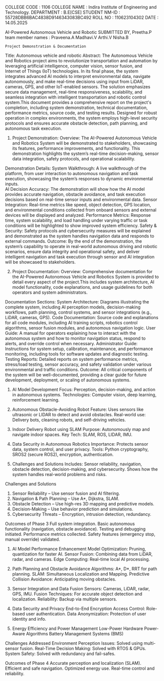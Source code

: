 COLLEGE CODE : 1106
COLLEGE NAME : Indira Institute of Engineering and Technology.
DEPARTMENT : B.E[CSE]
STUDENT NM-ID : 55728DBB6BAC4838D9146343083BC492
ROLL NO : 110623104302
DATE : 14.05.2025

AI-Powered Autonomous Vehicle and Robotic
SUBMITTED BY,
Preetha.P
team member names :
       Praveena.A
       Madhavi.V
       Arthi.V
       Nisha.B

    Project Demonstration & Documentation
Title: Autonomous vehicle and robotic
Abstract:
                       The Autonomous Vehicle and Robotics project aims to revolutionize transportation and automation by leveraging artificial intelligence, computer vision, sensor fusion, and Internet of Things (IoT) technologies. In its final phase, the system integrates advanced AI models to interpret environmental data, navigate autonomously, and make real-time decisions using input from LiDAR, cameras, GPS, and other IoT-enabled sensors. The solution emphasizes secure data management, real-time responsiveness, scalability, and seamless integration with intelligent transportation and robotic control system.This document provides a comprehensive report on the project's completion, including system demonstration, technical documentation, performance metrics, source code, and testing results. Designed for robust operation in complex environments, the system employs high-level security protocols and ensures accurate obstacle detection, path planning, and autonomous task execution. 

1. Project Demonstration:
Overview:
                The AI-Powered Autonomous Vehicle and Robotics System will be demonstrated to stakeholders, showcasing its features, performance improvements, and functionality. This demonstration highlights the system’s real-time decision-making, sensor data integration, safety protocols, and operational scalability.

Demonstration Details:
System Walkthrough: A live walkthrough of the platform,
from user interaction to autonomous navigation and task execution,
showcasing the system’s responses to dynamic environmental inputs.              
AI Decision Accuracy: The demonstration will show how the AI
model provides accurate navigation, obstacle avoidance, and task execution
decisions based on real-time sensor inputs and environmental data.
Sensor Integration: Real-time metrics like speed, object
detection, GPS location, and environmental conditions collected from onboard
sensors and external devices will be displayed and analyzed.
Performance Metrics: Response time, system scalability, and load
handling under varying traffic or task conditions will be highlighted to show
improved system efficiency.
Safety & Security: Safety protocols and cybersecurity measures
will be explained and demonstrated as the system handles navigation data and
responds to external commands.
Outcome:
                 By the end of the demonstration, the system’s capability to operate in real-world autonomous driving and robotic scenarios, ensure data integrity and operational safety, and deliver intelligent navigation and task execution through sensor and AI integration will be showcased to stakeholders.



2. Project Documentation:
Overview:
                   Comprehensive documentation for the AI-Powered Autonomous Vehicle and Robotics System is provided to detail every aspect of the project.This includes system architecture, AI model functionality, code
explanations, and usage guidelines for both operators and system administrators.

Documentation Sections:
System Architecture: Diagrams illustrating the complete system,
including AI perception models, decision-making workflows, path planning,
control systems, and sensor integrations (e.g., LiDAR, cameras, GPS).
Code Documentation: Source code and explanations for all code
modules, including AI training scripts, robotics control algorithms, sensor
fusion modules, and autonomous navigation logic.
User Guide: A manual for operators explaining how to interact
with the autonomous system and how to monitor navigation status, respond
to alerts, and override control when necessary.
Administrator Guide: Instructions for system setup, calibration,
maintenance, and performance monitoring, including tools for software
updates and diagnostic testing.
Testing Reports: Detailed reports on system performance
metrics, stress/load testing, sensor accuracy, and safety validation under
various environmental and traffic conditions.
Outcome:
       All critical components of the system will be well-documented, providing a clear guide for future development,
deployment, or scaling of autonomous systems.

1. AI Model Development
Focus: Perception, decision-making, and action in autonomous systems.
Technologies: Computer vision, deep learning, reinforcement learning.

2. Autonomous Obstacle-Avoiding Robot
Feature: Uses sensors like ultrasonic or LIDAR to detect and avoid obstacles.
Real-world use: Delivery bots, cleaning robots, and self-driving vehicles.

3. Indoor Delivery Robot using SLAM
Purpose: Autonomously map and navigate indoor spaces.
Key Tech: SLAM, ROS, LIDAR, IMU.

4. Data Security in Autonomous Robotics
Importance: Protects sensor data, system control, and user privacy.
Tools: Python cryptography, SROS2 (secure ROS2), encryption, authentication.

5. Challenges and Solutions
Includes: Sensor reliability, navigation, obstacle detection, decision-making, and cybersecurity.
Shows how the system handles real-world problems and risks.

Challenges and Solutions
1. Sensor Reliability – Use sensor fusion and AI filtering.
2. Navigation & Path Planning – Use A*, Dijkstra, SLAM.
3. Obstacle Detection – Use high-res 3D mapping and predictive models.
4. Decision-Making – Use behavior prediction and simulations.
5. Cybersecurity Threats – Encryption, intrusion detection, redundancy.
   
Outcomes of Phase 3
Full system integration.
Basic autonomous functionality (navigation, obstacle avoidance).
Testing and debugging initiated.
Performance metrics collected.
Safety features (emergency stop, manual override) validated.
              
 1. AI Model Performance Enhancement
Model Optimization: Pruning, quantization for faster AI.
Sensor Fusion: Combining data from LiDAR, radar, and cameras.
Edge Computing: Real-time local AI processing.

2. Path Planning and Obstacle Avoidance
Algorithms: A*, D*, RRT for path planning.
SLAM: Simultaneous Localization and Mapping.
Predictive Collision Avoidance: Anticipating moving obstacles.

3. Sensor Integration and Data Fusion
Sensors: Cameras, LiDAR, radar, GPS, IMU.
Fusion Techniques: For accurate object detection and localization.
Reliability: Backup via multiple sensors.

4. Data Security and Privacy
End-to-End Encryption
Access Control: Role-based user authentication.
Data Anonymization: Protection of user identity and info.

5. Energy Efficiency and Power Management
Low-Power Hardware
Power-Aware Algorithms
Battery Management Systems (BMS)

Challenges Addressed
Environment Perception Issues: Solved using multi-sensor fusion.
Real-Time Decision Making: Solved with RTOS & GPUs.
System Safety: Solved with redundancy and fail-safes.

Outcomes of Phase 4
Accurate perception and localization (SLAM).
Efficient and safe navigation.
Optimized energy use.
Real-time control and reliability.             
